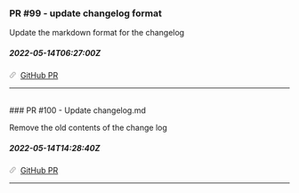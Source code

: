 ### PR #99 - update changelog format

Update the markdown format for the changelog

##### 2022-05-14T06:27:00Z
![](public/images/link.png) [GitHub PR](https://github.com/jsaelhof/movie-picker/pull/99)

----
<br/>
### PR #100 - Update changelog.md

Remove the old contents of the change log

##### 2022-05-14T14:28:40Z
![](public/images/link.png) [GitHub PR](https://github.com/jsaelhof/movie-picker/pull/100)

----
<br/>